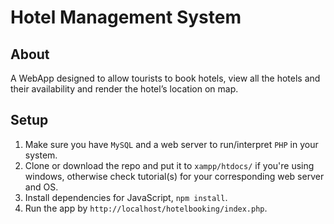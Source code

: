 # Hotel Management System

## About
A WebApp designed to allow tourists to book hotels, view all the hotels and their availability and render the hotel’s location on map.

## Setup
1. Make sure you have `MySQL` and a web server to run/interpret `PHP` in your system.
2. Clone or download the repo and put it to `xampp/htdocs/` if you're using windows, otherwise check tutorial(s) for your corresponding web server and OS. 
3. Install dependencies for JavaScript, `npm install`.
5. Run the app by `http://localhost/hotelbooking/index.php`.


 
